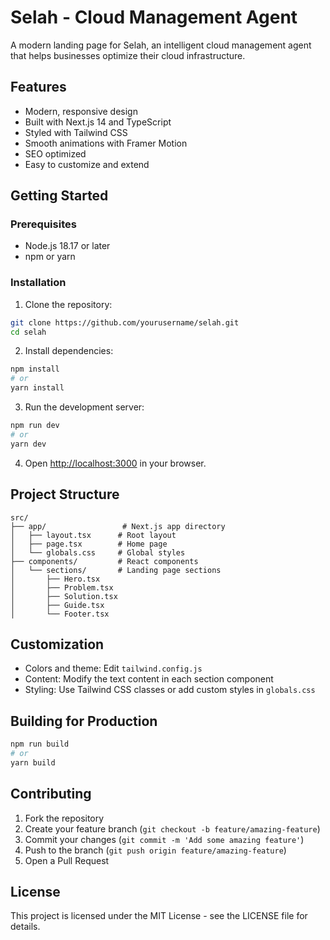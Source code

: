 # Selah - Cloud Management Agent

A modern landing page for Selah, an intelligent cloud management agent that helps businesses optimize their cloud infrastructure.

## Features

- Modern, responsive design
- Built with Next.js 14 and TypeScript
- Styled with Tailwind CSS
- Smooth animations with Framer Motion
- SEO optimized
- Easy to customize and extend

## Getting Started

### Prerequisites

- Node.js 18.17 or later
- npm or yarn

### Installation

1. Clone the repository:
```bash
git clone https://github.com/yourusername/selah.git
cd selah
```

2. Install dependencies:
```bash
npm install
# or
yarn install
```

3. Run the development server:
```bash
npm run dev
# or
yarn dev
```

4. Open [http://localhost:3000](http://localhost:3000) in your browser.

## Project Structure

```
src/
├── app/                 # Next.js app directory
│   ├── layout.tsx      # Root layout
│   ├── page.tsx        # Home page
│   └── globals.css     # Global styles
├── components/         # React components
│   └── sections/       # Landing page sections
│       ├── Hero.tsx
│       ├── Problem.tsx
│       ├── Solution.tsx
│       ├── Guide.tsx
│       └── Footer.tsx
```

## Customization

- Colors and theme: Edit `tailwind.config.js`
- Content: Modify the text content in each section component
- Styling: Use Tailwind CSS classes or add custom styles in `globals.css`

## Building for Production

```bash
npm run build
# or
yarn build
```

## Contributing

1. Fork the repository
2. Create your feature branch (`git checkout -b feature/amazing-feature`)
3. Commit your changes (`git commit -m 'Add some amazing feature'`)
4. Push to the branch (`git push origin feature/amazing-feature`)
5. Open a Pull Request

## License

This project is licensed under the MIT License - see the LICENSE file for details. 